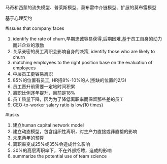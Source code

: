 马奇和西蒙的流失模型、普莱斯模型、莫布雷中介链模型、扩展的莫布雷模型

基于心理契约

#issues that company faces
1. identify the rate of churn,早期忠诚容易获得,后期困难,基于员工自身的动力而非企业的激励
2. 关系亲密的员工离职会影响自身的决策, identify those who are likely to churn
3. matching employees to the right position base on the evaluation of employees
4. 中层员工更容易离职
5. 85%的位置有员工, HR招8%-10%的人(空缺的位置的2/3)
6. 员工晋升前需要一定地时间积累
7. 离职比例逐年提升，目前是18%
8. 员工质量下降，因为为了降低离职率而保留那些差的员工
9. CEO-to-worker salary ratio is low(10 times)

#tasks
1. 建立human capital network model
2. 建立动态模型，包含组织性离职，对生产力直接或非直接的影响
3. 未来两年的预算
4. 离职率变成25%或35%会造成什么影响
5. 30%的高层离职率下，不在外部招聘，造成的影响
6. summarize the potential use of team science
